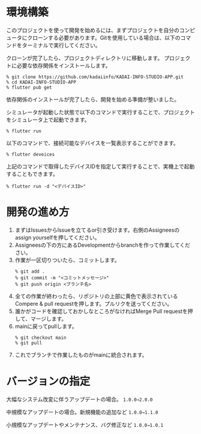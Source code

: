 # 環境構築
このプロジェクトを使って開発を始めるには、まずプロジェクトを自分のコンピュータにクローンする必要があります。Gitを使用している場合は、以下のコマンドをターミナルで実行してください。

クローンが完了したら、プロジェクトディレクトリに移動します。
プロジェクトに必要な依存関係をインストールします。

```
% git clone https://github.com/kadaiinfo/KADAI-INFO-STUDIO-APP.git
% cd KADAI-INFO-STUDIO-APP
% flutter pub get
```
依存関係のインストールが完了したら、開発を始める準備が整いました。

シミュレータが起動した状態で以下のコマンドで実行することで、プロジェクトをシミュレータ上で起動できます。
```
% flutter run
```

以下のコマンドで、接続可能なデバイスを一覧表示することができます。
```
% flutter deveices
```

上記のコマンドで取得したデバイスIDを指定して実行することで、実機上で起動することもできます。
```
% flutter run -d "<デバイスID>"
```

# 開発の進め方
1. まずはIssuesからIssueを立てるor引き受けます。右側のAssigneesのassign yourselfを押してください。
2. Assigneesの下の方にあるDevelopmentからbranchを作って作業してください。
3. 作業が一区切りついたら、コミットします。
    ```
    % git add .
    % git commit -m "<コミットメッセージ>"
    % git push origin <ブランチ名>
    ```
4. 全ての作業が終わったら、リポジトリの上部に黄色で表示されているCompere & pull requestを押します。プルリクを送ってください。
5. 誰かがコードを確認しておかしなところがなければMerge Pull requestを押して、マージします。
6. mainに戻ってpullします。
    ```
    % git checkout main 
    % git pull 
    ```
7. これでブランチで作業したものがmainに統合されます。

# バージョンの指定
大幅なシステム改変に伴うアップデートの場合。
```1.0.0→2.0.0```

中規模なアップデートの場合。新規機能の追加など
```1.0.0→1.1.0```

小規模なアップデートやメンテナンス、バグ修正など
```1.0.0→1.0.1```






